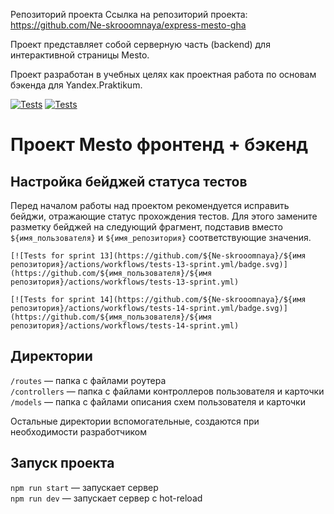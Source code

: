 Репозиторий проекта
Ссылка на репозиторий проекта:
https://github.com/Ne-skrooomnaya/express-mesto-gha

Проект представляет собой серверную часть (backend) для интерактивной страницы Mesto.

Проект разработан в учебных целях как проектная работа по основам бэкенда для Yandex.Praktikum.


[![Tests](https://github.com/Ne-skrooomnaya/express-mesto-gha/actions/workflows/tests-13-sprint.yml/badge.svg)](https://github.com/Ne-skrooomnaya/express-mesto-gha/actions/workflows/tests-13-sprint.yml) 
[![Tests](https://github.com/Ne-skrooomnaya/express-mesto-gha/actions/workflows/tests-14-sprint.yml/badge.svg)](https://github.com/Ne-skrooomnaya/express-mesto-gha/actions/workflows/tests-14-sprint.yml)
# Проект Mesto фронтенд + бэкенд

## Настройка бейджей статуса тестов
Перед началом работы над проектом рекомендуется исправить бейджи, отражающие статус прохождения тестов.
Для этого замените разметку бейджей на следующий фрагмент, подставив вместо `${имя_пользователя}` и `${имя_репозитория}` соответствующие значения.

```
[![Tests for sprint 13](https://github.com/${Ne-skrooomnaya}/${имя репозитория}/actions/workflows/tests-13-sprint.yml/badge.svg)](https://github.com/${имя_пользователя}/${имя репозитория}/actions/workflows/tests-13-sprint.yml) 

[![Tests for sprint 14](https://github.com/${Ne-skrooomnaya}/${имя репозитория}/actions/workflows/tests-14-sprint.yml/badge.svg)](https://github.com/${имя_пользователя}/${имя репозитория}/actions/workflows/tests-14-sprint.yml)
```


## Директории

`/routes` — папка с файлами роутера  
`/controllers` — папка с файлами контроллеров пользователя и карточки   
`/models` — папка с файлами описания схем пользователя и карточки  
  
Остальные директории вспомогательные, создаются при необходимости разработчиком

## Запуск проекта

`npm run start` — запускает сервер   
`npm run dev` — запускает сервер с hot-reload
